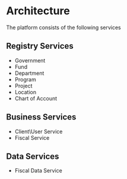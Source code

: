 # Architecture

The platform consists of the following services

## Registry Services

* Government
* Fund
* Department
* Program
* Project
* Location
* Chart of Account

## Business Services

* Client\User Service
* Fiscal Service

## Data Services

* Fiscal Data Service



